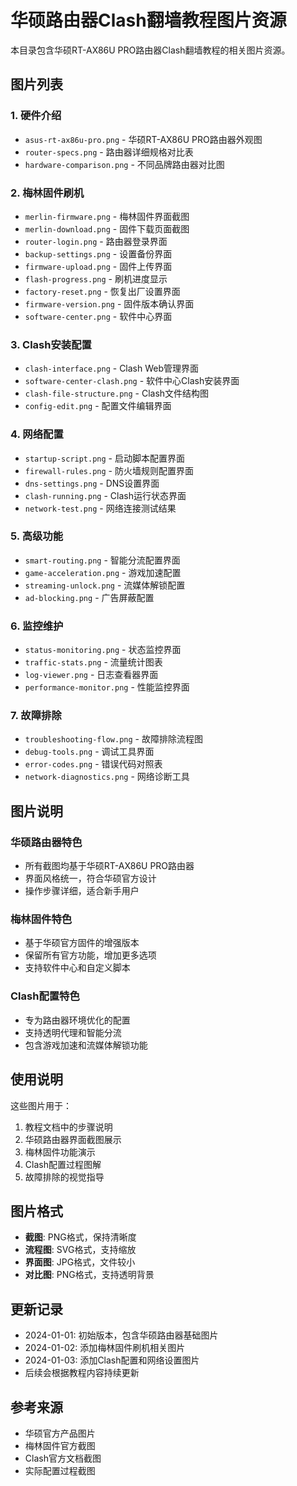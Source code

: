 # 华硕路由器Clash翻墙教程图片资源

本目录包含华硕RT-AX86U PRO路由器Clash翻墙教程的相关图片资源。

## 图片列表

### 1. 硬件介绍
- `asus-rt-ax86u-pro.png` - 华硕RT-AX86U PRO路由器外观图
- `router-specs.png` - 路由器详细规格对比表
- `hardware-comparison.png` - 不同品牌路由器对比图

### 2. 梅林固件刷机
- `merlin-firmware.png` - 梅林固件界面截图
- `merlin-download.png` - 固件下载页面截图
- `router-login.png` - 路由器登录界面
- `backup-settings.png` - 设置备份界面
- `firmware-upload.png` - 固件上传界面
- `flash-progress.png` - 刷机进度显示
- `factory-reset.png` - 恢复出厂设置界面
- `firmware-version.png` - 固件版本确认界面
- `software-center.png` - 软件中心界面

### 3. Clash安装配置
- `clash-interface.png` - Clash Web管理界面
- `software-center-clash.png` - 软件中心Clash安装界面
- `clash-file-structure.png` - Clash文件结构图
- `config-edit.png` - 配置文件编辑界面

### 4. 网络配置
- `startup-script.png` - 启动脚本配置界面
- `firewall-rules.png` - 防火墙规则配置界面
- `dns-settings.png` - DNS设置界面
- `clash-running.png` - Clash运行状态界面
- `network-test.png` - 网络连接测试结果

### 5. 高级功能
- `smart-routing.png` - 智能分流配置界面
- `game-acceleration.png` - 游戏加速配置
- `streaming-unlock.png` - 流媒体解锁配置
- `ad-blocking.png` - 广告屏蔽配置

### 6. 监控维护
- `status-monitoring.png` - 状态监控界面
- `traffic-stats.png` - 流量统计图表
- `log-viewer.png` - 日志查看器界面
- `performance-monitor.png` - 性能监控界面

### 7. 故障排除
- `troubleshooting-flow.png` - 故障排除流程图
- `debug-tools.png` - 调试工具界面
- `error-codes.png` - 错误代码对照表
- `network-diagnostics.png` - 网络诊断工具

## 图片说明

### 华硕路由器特色
- 所有截图均基于华硕RT-AX86U PRO路由器
- 界面风格统一，符合华硕官方设计
- 操作步骤详细，适合新手用户

### 梅林固件特色
- 基于华硕官方固件的增强版本
- 保留所有官方功能，增加更多选项
- 支持软件中心和自定义脚本

### Clash配置特色
- 专为路由器环境优化的配置
- 支持透明代理和智能分流
- 包含游戏加速和流媒体解锁功能

## 使用说明

这些图片用于：
1. 教程文档中的步骤说明
2. 华硕路由器界面截图展示
3. 梅林固件功能演示
4. Clash配置过程图解
5. 故障排除的视觉指导

## 图片格式

- **截图**: PNG格式，保持清晰度
- **流程图**: SVG格式，支持缩放
- **界面图**: JPG格式，文件较小
- **对比图**: PNG格式，支持透明背景

## 更新记录

- 2024-01-01: 初始版本，包含华硕路由器基础图片
- 2024-01-02: 添加梅林固件刷机相关图片
- 2024-01-03: 添加Clash配置和网络设置图片
- 后续会根据教程内容持续更新

## 参考来源

- 华硕官方产品图片
- 梅林固件官方截图
- Clash官方文档截图
- 实际配置过程截图
